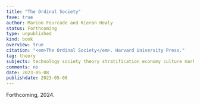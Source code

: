 ```yaml
---
title: "The Ordinal Society"
fave: true
author: Marion Fourcade and Kieran Healy
status: Forthcoming
type: unpublished
kind: book
overview: true
citation: "<em>The Ordinal Society</em>. Harvard University Press."
tag: theory
subjects: technology society theory stratification economy culture markets
comments: no
date: 2023-05-08
publishdate: 2023-05-08
---
```



Forthcoming, 2024.
